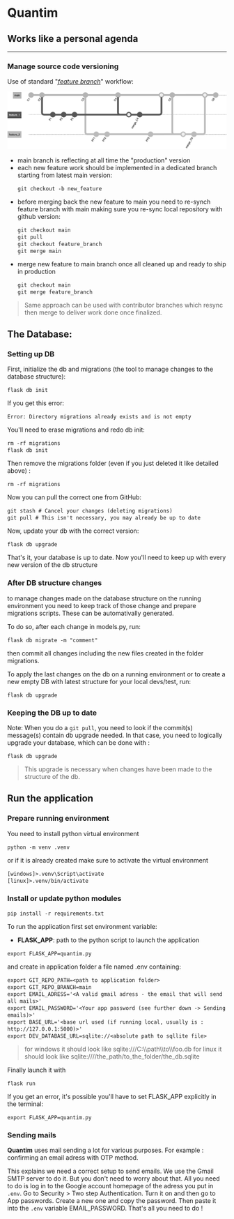 # Quantim


## Works like a personal agenda

---


### Manage source code versioning ###
Use of standard "*[feature branch](https://www.atlassian.com/git/tutorials/comparing-workflows/feature-branch-workflow)*" workflow:

![feature branch workflow](./ressources/feature_branch.png)
- main branch is reflecting at all time the "production" version
- each new feature work should be implemented in a dedicated branch starting from latest main version:
    ```
    git checkout -b new_feature
    ```
- before merging back the new feature to main you need to re-synch feature branch with main making sure you re-sync local repository with github version:
    ```
    git checkout main
    git pull
    git checkout feature_branch
    git merge main
    ```
- merge new feature to main branch once all cleaned up and ready to ship in production
    ```
    git checkout main
    git merge feature_branch
    ```

> Same approach can be used with contributor branches which resync then merge to deliver work done once finalized.

## The Database:

### Setting up DB
First, initialize the db and migrations (the tool to manage changes to the database structure):
```
flask db init
```

If you get this error: 
```
Error: Directory migrations already exists and is not empty
```

You'll need to erase migrations and redo db init: 
```
rm -rf migrations
flask db init
```

Then remove the migrations folder (even if you just deleted it like detailed above) :
```
rm -rf migrations
```

Now you can pull the correct one from GitHub:
```
git stash # Cancel your changes (deleting migrations)
git pull # This isn't necessary, you may already be up to date 
```

Now, update your db with the correct version: 
```
flask db upgrade
```

That's it, your database is up to date. Now you'll need to keep up with every new version of the db structure 

### After DB structure changes

to manage changes made on the database structure on the running environment you need to keep track of those change and prepare migrations scripts.
These can be automativally generated.

To do so, after each change in models.py, run:
```
flask db migrate -m "comment"
```

then commit all changes including the new files created in the folder migrations.

To apply the last changes on the db on a running environment or to create a new empty DB with latest structure for your local devs/test, run:
```
flask db upgrade
```
### Keeping the DB up to date
Note:
When you do a ```git pull```, you need to look if the commit(s) message(s) contain db upgrade needed. In that case,
you need to logically upgrade your database, which can be done with : 
```
flask db upgrade
```

> This upgrade is necessary when changes have been made to the structure of the db.

## Run the application ##

### Prepare running environment ###

You need to install python virtual environment

```
python -m venv .venv
```
or if it is already created make sure to activate the virtual environment
```
[windows]>.venv\Script\activate
[linux]>.venv/bin/activate
```

### Install or update python modules ###

```
pip install -r requirements.txt
```

To run the application first set environment variable:
- **FLASK_APP**: path to the python script to launch the application

```
export FLASK_APP=quantim.py
```

and create in application folder a file named .env containing:

```
export GIT_REPO_PATH=<path to application folder>
export GIT_REPO_BRANCH=main
export EMAIL_ADRESS='<A valid gmail adress - the email that will send all mails>'
export EMAIL_PASSWORD='<Your app password (see further down -> Sending emails)>'
export BASE_URL='<base url used (if running local, usually is : http://127.0.0.1:5000)>'
export DEV_DATABASE_URL=sqlite://<absolute path to sqllite file>
```
> for windows it should look like sqlite:///C:\\\\path\\\\to\\\\foo.db
> for linux it should look like sqlite:////the_path/to_the_folder/the_db.sqlite

Finally launch it with
```
flask run
```

 If you get an error, it's possible you'll have to set FLASK_APP explicitly in the terminal:
```
export FLASK_APP=quantim.py
```

### Sending mails ###

**Quantim** uses mail sending a lot for various purposes. For example : confirming an email adress with OTP method.

This explains we need a correct setup to send emails. We use the Gmail SMTP server to do it. But you don't need to worry about that. All you need to do is log in to the Google account homepage of the adress you put in ```.env```. Go to Security > Two step Authentication. Turn it on and then go to App passwords. Create a new one and copy the password. Then paste it into the ```.env``` variable EMAIL_PASSWORD. That's all you need to do !